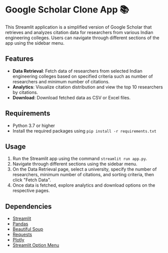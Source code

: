 # Google Scholar Clone App 📚

This Streamlit application is a simplified version of Google Scholar that retrieves and analyzes citation data for researchers from various Indian engineering colleges. Users can navigate through different sections of the app using the sidebar menu.

## Features

- **Data Retrieval**: Fetch data of researchers from selected Indian engineering colleges based on specified criteria such as number of researchers and minimum number of citations.
- **Analytics**: Visualize citation distribution and view the top 10 researchers by citations.
- **Download**: Download fetched data as CSV or Excel files.

## Requirements

- Python 3.7 or higher
- Install the required packages using `pip install -r requirements.txt`

## Usage

1. Run the Streamlit app using the command `streamlit run app.py`.
2. Navigate through different sections using the sidebar menu.
3. On the Data Retrieval page, select a university, specify the number of researchers, minimum number of citations, and sorting criteria, then click "Fetch Data".
4. Once data is fetched, explore analytics and download options on the respective pages.

## Dependencies

- [Streamlit](https://streamlit.io/)
- [Pandas](https://pandas.pydata.org/)
- [Beautiful Soup](https://www.crummy.com/software/BeautifulSoup/)
- [Requests](https://docs.python-requests.org/en/master/)
- [Plotly](https://plotly.com/python/)
- [Streamlit Option Menu](https://pypi.org/project/streamlit-option-menu/)
